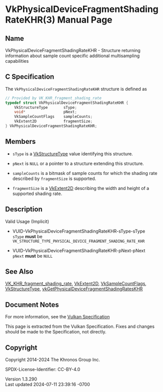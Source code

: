 # VkPhysicalDeviceFragmentShadingRateKHR(3) Manual Page

## Name

VkPhysicalDeviceFragmentShadingRateKHR - Structure returning information
about sample count specific additional multisampling capabilities



## <a href="#_c_specification" class="anchor"></a>C Specification

The `VkPhysicalDeviceFragmentShadingRateKHR` structure is defined as

``` c
// Provided by VK_KHR_fragment_shading_rate
typedef struct VkPhysicalDeviceFragmentShadingRateKHR {
    VkStructureType       sType;
    void*                 pNext;
    VkSampleCountFlags    sampleCounts;
    VkExtent2D            fragmentSize;
} VkPhysicalDeviceFragmentShadingRateKHR;
```

## <a href="#_members" class="anchor"></a>Members

- `sType` is a [VkStructureType](https://registry.khronos.org/vulkan/specs/1.3-extensions/man/html/VkStructureType.html) value identifying
  this structure.

- `pNext` is `NULL` or a pointer to a structure extending this
  structure.

- `sampleCounts` is a bitmask of sample counts for which the shading
  rate described by `fragmentSize` is supported.

- `fragmentSize` is a [VkExtent2D](https://registry.khronos.org/vulkan/specs/1.3-extensions/man/html/VkExtent2D.html) describing the width
  and height of a supported shading rate.

## <a href="#_description" class="anchor"></a>Description

Valid Usage (Implicit)

- <a href="#VUID-VkPhysicalDeviceFragmentShadingRateKHR-sType-sType"
  id="VUID-VkPhysicalDeviceFragmentShadingRateKHR-sType-sType"></a>
  VUID-VkPhysicalDeviceFragmentShadingRateKHR-sType-sType  
  `sType` **must** be
  `VK_STRUCTURE_TYPE_PHYSICAL_DEVICE_FRAGMENT_SHADING_RATE_KHR`

- <a href="#VUID-VkPhysicalDeviceFragmentShadingRateKHR-pNext-pNext"
  id="VUID-VkPhysicalDeviceFragmentShadingRateKHR-pNext-pNext"></a>
  VUID-VkPhysicalDeviceFragmentShadingRateKHR-pNext-pNext  
  `pNext` **must** be `NULL`

## <a href="#_see_also" class="anchor"></a>See Also

[VK_KHR_fragment_shading_rate](https://registry.khronos.org/vulkan/specs/1.3-extensions/man/html/VK_KHR_fragment_shading_rate.html),
[VkExtent2D](https://registry.khronos.org/vulkan/specs/1.3-extensions/man/html/VkExtent2D.html),
[VkSampleCountFlags](https://registry.khronos.org/vulkan/specs/1.3-extensions/man/html/VkSampleCountFlags.html),
[VkStructureType](https://registry.khronos.org/vulkan/specs/1.3-extensions/man/html/VkStructureType.html),
[vkGetPhysicalDeviceFragmentShadingRatesKHR](https://registry.khronos.org/vulkan/specs/1.3-extensions/man/html/vkGetPhysicalDeviceFragmentShadingRatesKHR.html)

## <a href="#_document_notes" class="anchor"></a>Document Notes

For more information, see the <a
href="https://registry.khronos.org/vulkan/specs/1.3-extensions/html/vkspec.html#VkPhysicalDeviceFragmentShadingRateKHR"
target="_blank" rel="noopener">Vulkan Specification</a>

This page is extracted from the Vulkan Specification. Fixes and changes
should be made to the Specification, not directly.

## <a href="#_copyright" class="anchor"></a>Copyright

Copyright 2014-2024 The Khronos Group Inc.

SPDX-License-Identifier: CC-BY-4.0

Version 1.3.290  
Last updated 2024-07-11 23:39:16 -0700
